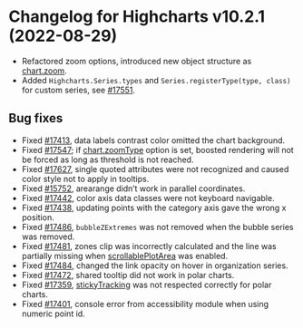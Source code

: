 # Changelog for Highcharts v10.2.1 (2022-08-29)

- Refactored zoom options, introduced new object structure as [chart.zoom](https://api.highcharts.com/highcharts/chart.zoom).
- Added `Highcharts.Series.types` and `Series.registerType(type, class)` for custom series, see [#17551](https://github.com/highcharts/highcharts/issues/17551).

## Bug fixes
- Fixed [#17413](https://github.com/highcharts/highcharts/issues/17413), data labels contrast color omitted the chart background.
- Fixed [#17547](https://github.com/highcharts/highcharts/issues/17547); if [chart.zoomType](https://api.highcharts.com/highcharts/chart.zoomType) option is set, boosted rendering will not be forced as long as threshold is not reached.
- Fixed [#17627](https://github.com/highcharts/highcharts/issues/17627), single quoted attributes were not recognized and caused color style not to apply in tooltips.
- Fixed [#15752](https://github.com/highcharts/highcharts/issues/15752), arearange didn’t work in parallel coordinates.
- Fixed [#17442](https://github.com/highcharts/highcharts/issues/17442), color axis data classes were not keyboard navigable.
- Fixed [#17438](https://github.com/highcharts/highcharts/issues/17438), updating points with the category axis gave the wrong x position.
- Fixed [#17486](https://github.com/highcharts/highcharts/issues/17486), `bubbleZExtremes` was not removed when the bubble series was removed.
- Fixed [#17481](https://github.com/highcharts/highcharts/issues/17481), zones clip was incorrectly calculated and the line was partially missing when [scrollablePlotArea](https://api.highcharts.com/highcharts/chart.scrollablePlotArea) was enabled.
- Fixed [#17484](https://github.com/highcharts/highcharts/issues/17484), changed the link opacity on hover in organization series.
- Fixed [#17472](https://github.com/highcharts/highcharts/issues/17472), shared tooltip did not work in polar charts.
- Fixed [#17359](https://github.com/highcharts/highcharts/issues/17359), [stickyTracking](https://api.highcharts.com/highcharts/plotOptions.series.stickyTracking) was not respected correctly for polar charts.
- Fixed [#17401](https://github.com/highcharts/highcharts/issues/17401), console error from accessibility module when using numeric point id.
